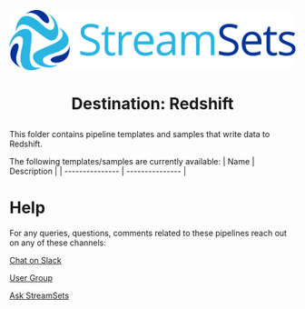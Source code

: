![StreamSets Logo](images/Full%20Color%20Transparent.png)

<h1><p align="center">Destination: Redshift</p></h1>

This folder contains pipeline templates and samples that write data to Redshift.

The following templates/samples are currently available:
| Name            | Description     |
| --------------- | --------------- |

# Help

For any queries, questions, comments related to these pipelines reach out on any of these channels:

[Chat on Slack](https://streamsetters-slack.herokuapp.com/)

[User Group](https://groups.google.com/a/streamsets.com/d/forum/sdc-user)

[Ask StreamSets](https://ask.streamsets.com/questions/)
